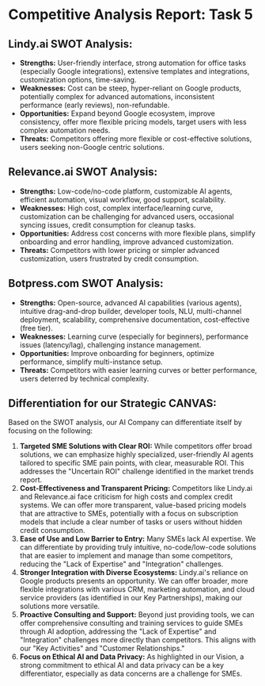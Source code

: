 # Competitive Analysis Report: Task 5

## Lindy.ai SWOT Analysis:
*   **Strengths:** User-friendly interface, strong automation for office tasks (especially Google integrations), extensive templates and integrations, customization options, time-saving.
*   **Weaknesses:** Cost can be steep, hyper-reliant on Google products, potentially complex for advanced automations, inconsistent performance (early reviews), non-refundable.
*   **Opportunities:** Expand beyond Google ecosystem, improve consistency, offer more flexible pricing models, target users with less complex automation needs.
*   **Threats:** Competitors offering more flexible or cost-effective solutions, users seeking non-Google centric solutions.

## Relevance.ai SWOT Analysis:
*   **Strengths:** Low-code/no-code platform, customizable AI agents, efficient automation, visual workflow, good support, scalability.
*   **Weaknesses:** High cost, complex interface/learning curve, customization can be challenging for advanced users, occasional syncing issues, credit consumption for cleanup tasks.
*   **Opportunities:** Address cost concerns with more flexible plans, simplify onboarding and error handling, improve advanced customization.
*   **Threats:** Competitors with lower pricing or simpler advanced customization, users frustrated by credit consumption.

## Botpress.com SWOT Analysis:
*   **Strengths:** Open-source, advanced AI capabilities (various agents), intuitive drag-and-drop builder, developer tools, NLU, multi-channel deployment, scalability, comprehensive documentation, cost-effective (free tier).
*   **Weaknesses:** Learning curve (especially for beginners), performance issues (latency/lag), challenging instance management.
*   **Opportunities:** Improve onboarding for beginners, optimize performance, simplify multi-instance setup.
*   **Threats:** Competitors with easier learning curves or better performance, users deterred by technical complexity.

## Differentiation for our Strategic CANVAS:

Based on the SWOT analysis, our AI Company can differentiate itself by focusing on the following:

1.  **Targeted SME Solutions with Clear ROI:** While competitors offer broad solutions, we can emphasize highly specialized, user-friendly AI agents tailored to specific SME pain points, with clear, measurable ROI. This addresses the "Uncertain ROI" challenge identified in the market trends report.
2.  **Cost-Effectiveness and Transparent Pricing:** Competitors like Lindy.ai and Relevance.ai face criticism for high costs and complex credit systems. We can offer more transparent, value-based pricing models that are attractive to SMEs, potentially with a focus on subscription models that include a clear number of tasks or users without hidden credit consumption.
3.  **Ease of Use and Low Barrier to Entry:** Many SMEs lack AI expertise. We can differentiate by providing truly intuitive, no-code/low-code solutions that are easier to implement and manage than some competitors, reducing the "Lack of Expertise" and "Integration" challenges.
4.  **Stronger Integration with Diverse Ecosystems:** Lindy.ai's reliance on Google products presents an opportunity. We can offer broader, more flexible integrations with various CRM, marketing automation, and cloud service providers (as identified in our Key Partnerships), making our solutions more versatile.
5.  **Proactive Consulting and Support:** Beyond just providing tools, we can offer comprehensive consulting and training services to guide SMEs through AI adoption, addressing the "Lack of Expertise" and "Integration" challenges more directly than competitors. This aligns with our "Key Activities" and "Customer Relationships."
6.  **Focus on Ethical AI and Data Privacy:** As highlighted in our Vision, a strong commitment to ethical AI and data privacy can be a key differentiator, especially as data concerns are a challenge for SMEs.